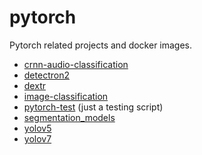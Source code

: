 # pytorch
Pytorch related projects and docker images.

* [crnn-audio-classification](crnn-audio-classification)
* [detectron2](detectron2)
* [dextr](dextr)
* [image-classification](image-classification)
* [pytorch-test](pytorch-test) (just a testing script)
* [segmentation_models](segmentation_models)
* [yolov5](yolov5)
* [yolov7](yolov7)
